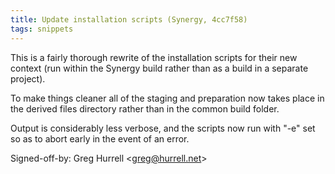```yaml
---
title: Update installation scripts (Synergy, 4cc7f58)
tags: snippets
---
```


This is a fairly thorough rewrite of the installation scripts for their new context (run within the Synergy build rather than as a build in a separate project).

To make things cleaner all of the staging and preparation now takes place in the derived files directory rather than in the common build folder.

Output is considerably less verbose, and the scripts now run with "-e" set so as to abort early in the event of an error.

Signed-off-by: Greg Hurrell &lt;greg@hurrell.net&gt;
